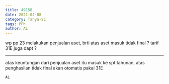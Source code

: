 ```yaml
---
title: 49158
date: 2021-04-08
category: Tanya-SC
tags: PPh
author: AL
---
```


wp pp 23 melakukan penjualan aset, brti atas aset masuk tidak final ? tarif 31E juga dapt ?

---

atas keuntungan dari penjualan aset itu masuk ke spt tahunan, atas penghasilan tidak final akan otomatis pakai 31E

`AL`
